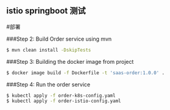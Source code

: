 ## istio springboot 测试

#部署

###Step 2: Build Order service using mvn

```bash
$ mvn clean install -DskipTests
```
###Step 3: Building the docker image from project

```bash
$ docker image build -f Dockerfile -t 'saas-order:1.0.0' .
```  
###Step 4: Run the order service

```bash
$ kubectl apply -f order-k8s-config.yaml
$ kubectl apply -f order-istio-config.yaml
```

